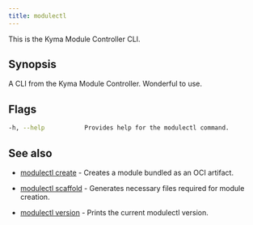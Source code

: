 ```yaml
---
title: modulectl
---
```


This is the Kyma Module Controller CLI.


## Synopsis

A CLI from the Kyma Module Controller. Wonderful to use.


## Flags

```bash
-h, --help           Provides help for the modulectl command.
```

## See also

* [modulectl create](modulectl_create.md)	 - Creates a module bundled as an OCI artifact.
* [modulectl scaffold](modulectl_scaffold.md)	 - Generates necessary files required for module creation.

* [modulectl version](modulectl_version.md)	 - Prints the current modulectl version.

